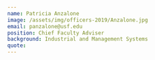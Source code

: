 ```yaml
---
name: Patricia Anzalone
image: /assets/img/officers-2019/Anzalone.jpg
email: panzalone@usf.edu
position: Chief Faculty Adviser
background: Industrial and Management Systems
quote: 
---
```

